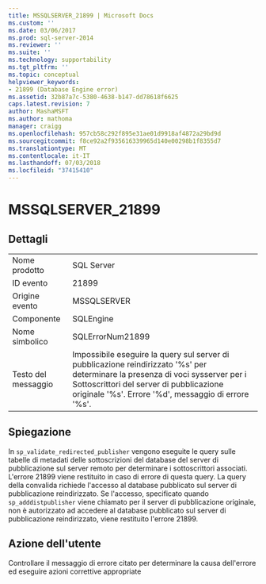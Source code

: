 ```yaml
---
title: MSSQLSERVER_21899 | Microsoft Docs
ms.custom: ''
ms.date: 03/06/2017
ms.prod: sql-server-2014
ms.reviewer: ''
ms.suite: ''
ms.technology: supportability
ms.tgt_pltfrm: ''
ms.topic: conceptual
helpviewer_keywords:
- 21899 (Database Engine error)
ms.assetid: 32b87a7c-5380-4638-b147-dd78618f6625
caps.latest.revision: 7
author: MashaMSFT
ms.author: mathoma
manager: craigg
ms.openlocfilehash: 957cb58c292f895e31ae01d9918af4872a29bd9d
ms.sourcegitcommit: f8ce92a2f935616339965d140e00298b1f8355d7
ms.translationtype: MT
ms.contentlocale: it-IT
ms.lasthandoff: 07/03/2018
ms.locfileid: "37415410"
---
```

# <a name="mssqlserver21899"></a>MSSQLSERVER_21899
    
## <a name="details"></a>Dettagli  
  
|||  
|-|-|  
|Nome prodotto|SQL Server|  
|ID evento|21899|  
|Origine evento|MSSQLSERVER|  
|Componente|SQLEngine|  
|Nome simbolico|SQLErrorNum21899|  
|Testo del messaggio|Impossibile eseguire la query sul server di pubblicazione reindirizzato '%s' per determinare la presenza di voci sysserver per i Sottoscrittori del server di pubblicazione originale '%s'. Errore '%d', messaggio di errore '%s'.|  
  
## <a name="explanation"></a>Spiegazione  
 In `sp_validate_redirected_publisher` vengono eseguite le query sulle tabelle di metadati delle sottoscrizioni del database del server di pubblicazione sul server remoto per determinare i sottoscrittori associati. L'errore 21899 viene restituito in caso di errore di questa query. La query della convalida richiede l'accesso al database pubblicato sul server di pubblicazione reindirizzato. Se l'accesso, specificato quando `sp_adddistpublisher` viene chiamato per il server di pubblicazione originale, non è autorizzato ad accedere al database pubblicato sul server di pubblicazione reindirizzato, viene restituito l'errore 21899.  
  
## <a name="user-action"></a>Azione dell'utente  
 Controllare il messaggio di errore citato per determinare la causa dell'errore ed eseguire azioni correttive appropriate  
  
  
